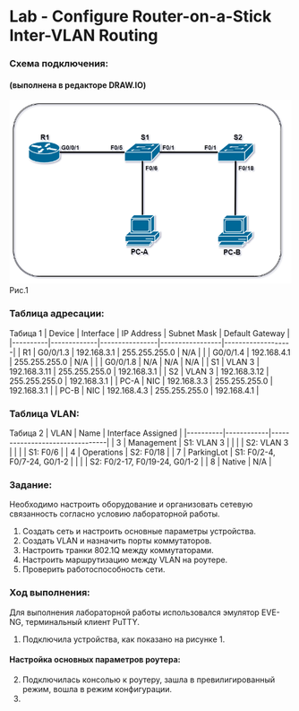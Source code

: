 #  Lab - Configure Router-on-a-Stick Inter-VLAN Routing

  ###  Схема подключения:
#### (выполнена в редакторе DRAW.IO)

![](Topology.png)
Рис.1

  ### Таблица адресации:
Табица 1
|  Device  |  Interface  |   IP Address   |   Subnet Mask   |  Default Gateway  |
|----------|-------------|----------------|-----------------|-------------------|
| R1       | G0/0/1.3    | 192.168.3.1    | 255.255.255.0   | N/A               |
|          | G0/0/1.4    | 192.168.4.1    | 255.255.255.0   | N/A               |
|          | G0/0/1.8    | N/A            | N/A             | N/A               |
| S1       | VLAN 3      | 192.168.3.11   | 255.255.255.0   | 192.168.3.1       |
| S2       | VLAN 3      | 192.168.3.12   | 255.255.255.0   | 192.168.3.1       |
| PC-A     | NIC         | 192.168.3.3    | 255.255.255.0   | 192.168.3.1       |
| PC-B     | NIC         | 192.168.4.3    | 255.255.255.0   | 192.168.4.1       |

  ### Таблица VLAN:
Табица 2
|   VLAN   |    Name    |   Interface Assigned           |
|----------|------------|--------------------------------|
| 3        | Management | S1: VLAN 3                     |
|          |            | S2: VLAN 3                     |
|          |            | S1: F0/6                       |
| 4        | Operations | S2: F0/18                      |
| 7        | ParkingLot | S1: F0/2-4, F0/7-24, G0/1-2    |
|          |            | S2: F0/2-17, F0/19-24, G0/1-2  |
| 8        | Native     | N/A                            |

  ### Задание:
  Необходимо настроить оборудование и организовать сетевую связанность согласно условию лабораторной работы.
  1. Создать сеть и настроить основные параметры устройства.
  2. Создать VLAN и назначить порты коммутаторов.
  3. Настроить транки 802.1Q между коммутаторами.
  4. Настроить маршрутизацию между VLAN на роутере.
  5. Проверить работоспособность сети.
  
  ### Ход выполнения:
  Для выполнения лабораторной работы использовался эмулятор EVE-NG, терминальный клиент PuTTY.
  1. Подключила устройства, как показано на рисунке 1.
  #### Настройка основных параметров роутера:
  2. Подключилась консолью к роутеру, зашла в превилигированный режим, вошла в режим конфигурации.
  3. 
  
  
  
  
  
  
